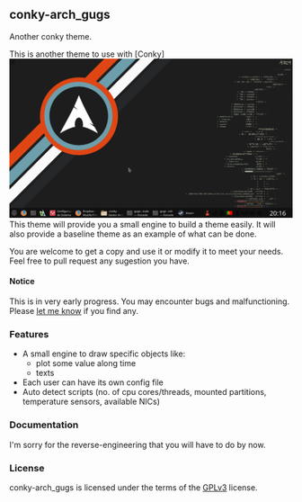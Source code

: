 ## conky-arch_gugs
Another conky theme.

This is another theme to use with [Conky]![Screenshot](https://github.com/gugsmonteiro/conky-arch_gugs/blob/master/Screenshot_20160612_201651.png )
This theme will provide you a small engine to build a theme easily. It will also
provide a baseline theme as an example of what can be done.

You are welcome to get a copy and use it or modify it to meet your needs. Feel
free to pull request any sugestion you have.

#### Notice
This is in very early progress. You may encounter bugs and malfunctioning.
Please [let me know](https://github.com/gugsmonteiro/conky-arch_gugs
) if you
find any.


### Features
 * A small engine to draw specific objects like:
   * plot some value along time
   * texts
 * Each user can have its own config file
 * Auto detect scripts (no. of cpu cores/threads, mounted partitions, temperature sensors, available NICs)

### Documentation
I'm sorry for the reverse-engineering that you will
have to do by now.


### License
conky-arch_gugs is licensed under the terms of the [GPLv3](LICENSE.GPL) license.
